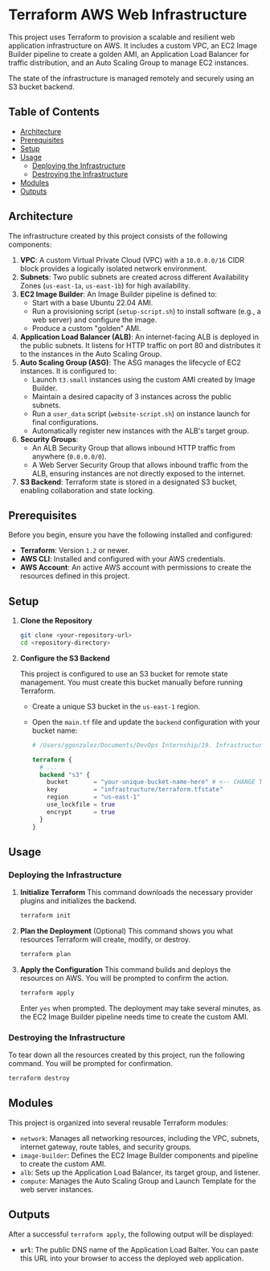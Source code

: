 # Terraform AWS Web Infrastructure

This project uses Terraform to provision a scalable and resilient web application infrastructure on AWS. It includes a custom VPC, an EC2 Image Builder pipeline to create a golden AMI, an Application Load Balancer for traffic distribution, and an Auto Scaling Group to manage EC2 instances.

The state of the infrastructure is managed remotely and securely using an S3 bucket backend.

## Table of Contents

- [Architecture](#architecture)
- [Prerequisites](#prerequisites)
- [Setup](#setup)
- [Usage](#usage)
  - [Deploying the Infrastructure](#deploying-the-infrastructure)
  - [Destroying the Infrastructure](#destroying-the-infrastructure)
- [Modules](#modules)
- [Outputs](#outputs)

## Architecture

The infrastructure created by this project consists of the following components:

1.  **VPC**: A custom Virtual Private Cloud (VPC) with a `10.0.0.0/16` CIDR block provides a logically isolated network environment.
2.  **Subnets**: Two public subnets are created across different Availability Zones (`us-east-1a`, `us-east-1b`) for high availability.
3.  **EC2 Image Builder**: An Image Builder pipeline is defined to:
    - Start with a base Ubuntu 22.04 AMI.
    - Run a provisioning script (`setup-script.sh`) to install software (e.g., a web server) and configure the image.
    - Produce a custom "golden" AMI.
4.  **Application Load Balancer (ALB)**: An internet-facing ALB is deployed in the public subnets. It listens for HTTP traffic on port 80 and distributes it to the instances in the Auto Scaling Group.
5.  **Auto Scaling Group (ASG)**: The ASG manages the lifecycle of EC2 instances. It is configured to:
    - Launch `t3.small` instances using the custom AMI created by Image Builder.
    - Maintain a desired capacity of 3 instances across the public subnets.
    - Run a `user_data` script (`website-script.sh`) on instance launch for final configurations.
    - Automatically register new instances with the ALB's target group.
6.  **Security Groups**:
    - An ALB Security Group that allows inbound HTTP traffic from anywhere (`0.0.0.0/0`).
    - A Web Server Security Group that allows inbound traffic from the ALB, ensuring instances are not directly exposed to the internet.
7.  **S3 Backend**: Terraform state is stored in a designated S3 bucket, enabling collaboration and state locking.

## Prerequisites

Before you begin, ensure you have the following installed and configured:

- **Terraform**: Version `1.2` or newer.
- **AWS CLI**: Installed and configured with your AWS credentials.
- **AWS Account**: An active AWS account with permissions to create the resources defined in this project.

## Setup

1.  **Clone the Repository**

    ```sh
    git clone <your-repository-url>
    cd <repository-directory>
    ```

2.  **Configure the S3 Backend**

    This project is configured to use an S3 bucket for remote state management. You must create this bucket manually before running Terraform.

    - Create a unique S3 bucket in the `us-east-1` region.
    - Open the `main.tf` file and update the `backend` configuration with your bucket name:

      ```terraform
      # /Users/ggonzalez/Documents/DevOps Internship/19. Infrastructure management with Terraform/Practical Task/main.tf

      terraform {
        # ...
        backend "s3" {
          bucket       = "your-unique-bucket-name-here" # <-- CHANGE THIS
          key          = "infrastructure/terraform.tfstate"
          region       = "us-east-1"
          use_lockfile = true
          encrypt      = true
        }
      }
      ```

## Usage

### Deploying the Infrastructure

1.  **Initialize Terraform**
    This command downloads the necessary provider plugins and initializes the backend.

    ```sh
    terraform init
    ```

2.  **Plan the Deployment**
    (Optional) This command shows you what resources Terraform will create, modify, or destroy.

    ```sh
    terraform plan
    ```

3.  **Apply the Configuration**
    This command builds and deploys the resources on AWS. You will be prompted to confirm the action.

    ```sh
    terraform apply
    ```
    Enter `yes` when prompted. The deployment may take several minutes, as the EC2 Image Builder pipeline needs time to create the custom AMI.

### Destroying the Infrastructure

To tear down all the resources created by this project, run the following command. You will be prompted for confirmation.

```sh
terraform destroy
```

## Modules

This project is organized into several reusable Terraform modules:

- `network`: Manages all networking resources, including the VPC, subnets, internet gateway, route tables, and security groups.
- `image-builder`: Defines the EC2 Image Builder components and pipeline to create the custom AMI.
- `alb`: Sets up the Application Load Balancer, its target group, and listener.
- `compute`: Manages the Auto Scaling Group and Launch Template for the web server instances.

## Outputs

After a successful `terraform apply`, the following output will be displayed:

- **`url`**: The public DNS name of the Application Load Balter. You can paste this URL into your browser to access the deployed web application.

